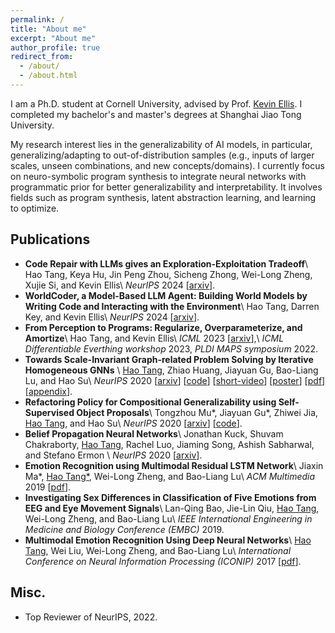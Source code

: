 ```yaml
---
permalink: /
title: "About me"
excerpt: "About me"
author_profile: true
redirect_from: 
  - /about/
  - /about.html
---
```


I am a Ph.D. student at Cornell University, advised by Prof. [Kevin Ellis](https://www.cs.cornell.edu/~ellisk/). I completed my bachelor's and master's degrees at Shanghai Jiao Tong University. 

My research interest lies in the generalizability of AI models, in particular, generalizing/adapting to out-of-distribution samples (e.g., inputs of larger scales, unseen combinations, and new concepts/domains). I currently focus on neuro-symbolic program synthesis to integrate neural networks with programmatic prior for better generalizability and interpretability. It involves fields such as program synthesis, latent abstraction learning, and learning to optimize. 

## Publications
* **Code Repair with LLMs gives an Exploration-Exploitation Tradeoff**\\
  Hao Tang, Keya Hu, Jin Peng Zhou, Sicheng Zhong, Wei-Long Zheng, Xujie Si, and Kevin Ellis\\
  *NeurIPS* 2024 [[arxiv](https://arxiv.org/abs/2405.17503)].
* **WorldCoder, a Model-Based LLM Agent: Building World Models by Writing Code and Interacting with the Environment**\\
  Hao Tang, Darren Key, and Kevin Ellis\\
  *NeurIPS* 2024 [[arxiv](https://arxiv.org/abs/2402.12275)].
* **From Perception to Programs: Regularize, Overparameterize, and Amortize**\\
  Hao Tang, and Kevin Ellis\\
  *ICML* 2023 [[arxiv](https://arxiv.org/abs/2206.05922)],\\
  *ICML Differentiable Everthing workshop* 2023, *PLDI MAPS symposium* 2022.
* **Towards Scale-Invariant Graph-related Problem Solving by Iterative Homogeneous GNNs** \\
  <ins>Hao Tang</ins>, Zhiao Huang, Jiayuan Gu, Bao-Liang Lu, and Hao Su\\
  *NeurIPS* 2020 [[arxiv](https://arxiv.org/abs/2010.13547)] [[code](https://github.com/haotang1995/IterGNN)] [[short-video](https://youtu.be/--r3HIGco6Q)] [[poster](files/IterHomoGNN_poster.pdf)] [[pdf](https://haotang1995.github.io/files/IterHomoGNN.pdf)]  [[appendix](https://haotang1995.github.io/files/IterHomoGNN_supplementary.pdf)].
* **Refactoring Policy for Compositional Generalizability using Self-Supervised Object Proposals**\\
  Tongzhou Mu\*, Jiayuan Gu\*, Zhiwei Jia, <ins>Hao Tang</ins>, and Hao Su\\
  *NeurIPS* 2020 [[arxiv](https://arxiv.org/abs/2011.00971)] [[code](https://github.com/Jiayuan-Gu/policy-refactorization/)].
* **Belief Propagation Neural Networks**\\
  Jonathan Kuck, Shuvam Chakraborty, <ins>Hao Tang</ins>, Rachel Luo, Jiaming Song, Ashish Sabharwal, and Stefano Ermon \\
  *NeurIPS* 2020 [[arxiv](https://arxiv.org/abs/2007.00295)].
* **Emotion Recognition using Multimodal Residual LSTM Network**\\
  Jiaxin Ma\*, <ins>Hao Tang\*</ins>, Wei-Long Zheng, and Bao-Liang Lu\\
  *ACM Multimedia* 2019 [[pdf](https://haotang1995.github.io/files/ACM-MM-19.pdf)].
* **Investigating Sex Differences in Classification of Five Emotions from EEG and Eye Movement Signals**\\
  Lan-Qing Bao, Jie-Lin Qiu, <ins>Hao Tang</ins>, Wei-Long Zheng, and Bao-Liang Lu\\
  *IEEE International Engineering in Medicine and Biology Conference (EMBC)* 2019.
* **Multimodal Emotion Recognition Using Deep Neural Networks**\\
  <ins>Hao Tang</ins>, Wei Liu, Wei-Long Zheng, and Bao-Liang Lu\\
  *International Conference on Neural Information Processing (ICONIP)* 2017 [[pdf](https://haotang1995.github.io/files/iconip17.pdf)].

## Misc.
* Top Reviewer of NeurIPS, 2022.
